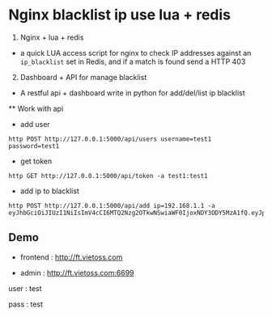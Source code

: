 # Nginx blacklist ip use lua + redis

1. Nginx + lua + redis

- a quick LUA access script for nginx to check IP addresses against an
`ip_blacklist` set in Redis, and if a match is found send a HTTP 403

2. Dashboard + API for manage blacklist

- A restful api + dashboard write in python for add/del/list ip blacklist


** Work with api

- add user

```
http POST http://127.0.0.1:5000/api/users username=test1 password=test1
```

- get token

```
http GET http://127.0.0.1:5000/api/token -a test1:test1
```


- add ip to blacklist

```
http POST http://127.0.0.1:5000/api/add ip=192.168.1.1 -a eyJhbGciOiJIUzI1NiIsImV4cCI6MTQ2Nzg2OTkwNSwiaWF0IjoxNDY3ODY5MzA1fQ.eyJpZCI6M30.OYN3DbvtmOjRJvc9lgfNyTkEVNSfGO3i08M3JRF6KL0:token
```

## Demo

- frontend : http://ft.vietoss.com


- admin : http://ft.vietoss.com:6699

user : test

pass : test


